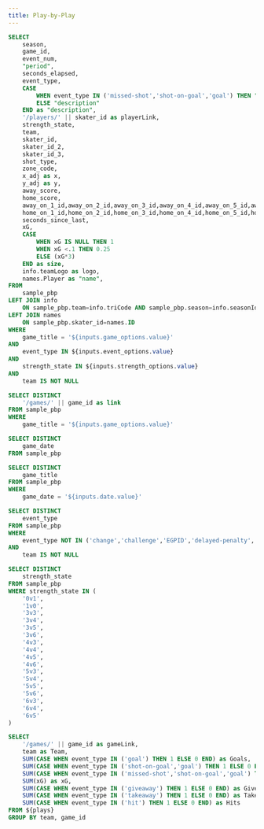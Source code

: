 ```yaml
---
title: Play-by-Play
---
```


```sql plays
SELECT 
    season,
    game_id,
    event_num,
    "period",
    seconds_elapsed,
    event_type,
    CASE
        WHEN event_type IN ('missed-shot','shot-on-goal','goal') THEN "description" || ' - xG: ' || SUBSTRING(("xG"*100),1,5) || '%'
        ELSE "description"
    END as "description",
    '/players/' || skater_id as playerLink,
    strength_state,
    team,
    skater_id,
    skater_id_2,
    skater_id_3,
    shot_type,
    zone_code,
    x_adj as x,
    y_adj as y,
    away_score,
    home_score,
    away_on_1_id,away_on_2_id,away_on_3_id,away_on_4_id,away_on_5_id,away_on_6_id,away_goalie_id,
    home_on_1_id,home_on_2_id,home_on_3_id,home_on_4_id,home_on_5_id,home_on_6_id,home_goalie_id,
    seconds_since_last,
    xG,
    CASE
        WHEN xG IS NULL THEN 1
        WHEN xG <.1 THEN 0.25
        ELSE (xG*3)
    END as size,
    info.teamLogo as logo,
    names.Player as "name",
FROM 
    sample_pbp
LEFT JOIN info
    ON sample_pbp.team=info.triCode AND sample_pbp.season=info.seasonId
LEFT JOIN names
    ON sample_pbp.skater_id=names.ID
WHERE
    game_title = '${inputs.game_options.value}'
AND
    event_type IN ${inputs.event_options.value}
AND
    strength_state IN ${inputs.strength_options.value}
AND
    team IS NOT NULL
```

```sql link
SELECT DISTINCT
    '/games/' || game_id as link
FROM sample_pbp
WHERE
    game_title = '${inputs.game_options.value}'
```

```sql dates
SELECT DISTINCT 
	game_date
FROM sample_pbp
```

```sql games
SELECT DISTINCT 
	game_title
FROM sample_pbp
WHERE
    game_date = '${inputs.date.value}'
```

```sql events
SELECT DISTINCT 
	event_type
FROM sample_pbp
WHERE
    event_type NOT IN ('change','challenge','EGPID','delayed-penalty','shootout-complete')
AND
    team IS NOT NULL
```

```sql strengths
SELECT DISTINCT 
	strength_state
FROM sample_pbp
WHERE strength_state IN (
    '0v1',
    '1v0',
    '3v3',
    '3v4',
    '3v5',
    '3v6',
    '4v3',
    '4v4',
    '4v5',
    '4v6',
    '5v3',
    '5v4',
    '5v5',
    '5v6',
    '6v3',
    '6v4',
    '6v5'
)
```

```sql team_summary
SELECT
    '/games/' || game_id as gameLink,
    team as Team, 
    SUM(CASE WHEN event_type IN ('goal') THEN 1 ELSE 0 END) as Goals,
    SUM(CASE WHEN event_type IN ('shot-on-goal','goal') THEN 1 ELSE 0 END) as Shots,
    SUM(CASE WHEN event_type IN ('missed-shot','shot-on-goal','goal') THEN 1 ELSE 0 END) as Fenwick,
    SUM(xG) as xG,
    SUM(CASE WHEN event_type IN ('giveaway') THEN 1 ELSE 0 END) as Giveaways,
    SUM(CASE WHEN event_type IN ('takeaway') THEN 1 ELSE 0 END) as Takeaways,
    SUM(CASE WHEN event_type IN ('hit') THEN 1 ELSE 0 END) as Hits
FROM ${plays}
GROUP BY team, game_id
```

<DateInput
    name=date
    data={dates}
    dates=game_date
    defaultValue="2025-05-01"
/>

<Dropdown
    data={games}
    name=game_options
    value=game_title
	title=Game
/>

<Dropdown
    data={events}
    name=event_options
    value=event_type
	title=Event
    multiple=true
    selectAllByDefault=true
/>

<Dropdown
    data={strengths}
    name=strength_options
    value=strength_state
	title=Strength
    multiple=true
    selectAllByDefault=true
/>

<div style="position: relative; width: 100%; height: 230px;">
    <div style="position: absolute; top: 0; left: 0; width: 100%; height: 100%; background: none !important; z-index: 1; transform: translateY(-10px);">
        <BubbleChart 
            data={plays}
            x=x
            y=y
            series=team
            size=size
            tooltipTitle=description
            outlineWidth = 2
            outlineColor = #FFFFFF
            xMin = -100
            xMax = 100
            yMin = -42.5
            yMax = 42.5
            xAxisLabels=False
            yAxisLabels=False
            xGridlines=False
            yGridlines=False
            xTickMarks=False
            yTickMarks=False
            xBaseline=False
            yBaseline=False
            emptySet=warn
            emptyMessage='Select a date(s) and a game(s)'
            downloadableImage=true
            downloadableData=false
            seriesColors={{'ANA': '#F47A38', 'ATL': '#5C88DA', 'BOS': '#FFB81C', 'BUF': '#003087', 'CGY': '#D2001C', 'CAR': '#CE1126', 'CHI': '#CF0A2C', 'COL': '#6F263D', 'CBJ': '#002654', 'DAL': '#006847', 'DET': '#CE1126', 'EDM': '#041E42', 'FLA': '#C8102E', 'LAK': '#A2AAAD', 'MIN': '#154734', 'MTL': '#AF1E2D', 'NSH': '#FFB81C', 'NJD': '#CE1126', 'NYI': '#00539B', 'NYR': '#0038A8', 'OTT': '#DA1A32', 'PHI': '#F74902', 'PHX': '#8C2633', 'PIT': '#FCB514', 'SJS': '#006D75', 'STL': '#002F87', 'TBL': '#002868', 'TOR': '#00205B', 'VAN': '#00205B', 'WSH': '#C8102E', 'WPG': '#041E42', 'ARI': '#8C2633', 'VGK': '#B4975A', 'SEA': '#001628', 'UTA': '#69B3E7'}}
            chartAreaHeight=230
            >
            <ReferenceLine
                x=-89
                color=red
                hideValue=true
                lineWidth=3 lineType=solid/
            />
            <ReferenceLine
                x=-24
                color=blue
                hideValue=true
                lineWidth=3 lineType=solid/
            />
            <ReferenceLine
                x=0
                color=red
                hideValue=true
                lineWidth=3 lineType=solid/
                opacity=0.25
            />
            <ReferenceLine
                x=24
                color=blue
                hideValue=true
                lineWidth=3 lineType=solid/
            />
            <ReferenceLine
                x=89
                color=red
                hideValue=true
                lineWidth=3 lineType=solid/
            />
            <ReferenceLine
                x=-89
                y=-4
                x2=-83
                y2=-4
                color=red
                hideValue=true
                lineWidth=3 lineType=solid/
            />
            <ReferenceLine
                x=-89
                y=4
                x2=-83
                y2=4
                color=red
                hideValue=true
                lineWidth=3 lineType=solid/
            />
            <ReferenceLine
                x=-83
                y=4
                x2=-83
                y2=-4
                color=red
                hideValue=true
                lineWidth=3 lineType=solid/
            />
            <ReferenceLine
                x=89
                y=-4
                x2=83
                y2=-4
                color=red
                hideValue=true
                lineWidth=3 lineType=solid/
            />
            <ReferenceLine
                x=89
                y=4
                x2=83
                y2=4
                color=red
                hideValue=true
                lineWidth=3 lineType=solid/
            />
            <ReferenceLine
                x=83
                y=4
                x2=83
                y2=-4
                color=red
                hideValue=true
                lineWidth=3 lineType=solid/
            />
            <ReferenceLine
                x=-89
                y=3
                x2=-93
                y2=3
                color=red
                hideValue=true
                lineWidth=3 lineType=solid/
            />
            <ReferenceLine
                x=-89
                y=-3
                x2=-93
                y2=-3
                color=red
                hideValue=true
                lineWidth=3 lineType=solid/
            />
            <ReferenceLine
                x=-93
                y=3
                x2=-93
                y2=-3
                color=red
                hideValue=true
                lineWidth=3 lineType=solid/
            />
            <ReferenceLine
                x=89
                y=3
                x2=93
                y2=3
                color=red
                hideValue=true
                lineWidth=3 lineType=solid/
            />
            <ReferenceLine
                x=89
                y=-3
                x2=93
                y2=-3
                color=red
                hideValue=true
                lineWidth=3 lineType=solid/
            />
            <ReferenceLine
                x=93
                y=3
                x2=93
                y2=-3
                color=red
                hideValue=true
                lineWidth=3 lineType=solid/
            />
            <ReferenceArea xMin=-89 xMax=-83 areaColor=blue yMin=-3 yMax=3 opacity=0.25/>
            <ReferenceArea xMin=83 xMax=89 areaColor=blue yMin=-3 yMax=3 opacity=0.25/>
            <ReferencePoint
                x=0
                y=0
                color=red
                symbolSize=40
                symbolOpacity=0.25
            />
            <ReferencePoint
                x=-18
                y=22.5
                color=red
                symbolSize=15
                symbolOpacity=0.25
            />
            <ReferencePoint
                x=-18
                y=-22.5
                color=red
                symbolSize=15
                symbolOpacity=0.25
            />
            <ReferencePoint
                x=18
                y=22.5
                color=red
                symbolSize=15
                symbolOpacity=0.25
            />
            <ReferencePoint
                x=18
                y=-22.5
                color=red
                symbolSize=15
                symbolOpacity=0.25
            />
            <ReferencePoint
                x=-70
                y=22.5
                color=red
                symbolSize=40
                symbolOpacity=0.25
            />
            <ReferencePoint
                x=-70
                y=-22.5
                color=red
                symbolSize=40
                symbolOpacity=0.25
            />
            <ReferencePoint
                x=70
                y=22.5
                color=red
                symbolSize=40
                symbolOpacity=0.25
            />
            <ReferencePoint
                x=70
                y=-22.5
                color=red
                symbolSize=40
                symbolOpacity=0.25
            />
        </BubbleChart>
    </div>
</div>
<br><br>
<DataTable data={team_summary} rows=50 rowShading=true headerColor=#0000ff headerFontColor=white downloadable=false>
    <Column id=Team align=center />
    <Column id=Goals align=center/>
    <Column id=Shots align=center/>
	<Column id=Fenwick align=center/>
    <Column id=xG align=center title="xG"/>
    <Column id=Giveaways align=center/>
    <Column id=Takeaways align=center/>
    <Column id=Hits align=center/>
</DataTable>

<Link
    url={link[0].link}
    label="Full Game Stats"
/>

<DataTable data={plays} rows=50 search=true rowShading=true headerColor=#0000ff headerFontColor=white sort=event_num compact=true link=playerLink downloadable=false>
    <Column id=event_num align=center title="#"/>
    <Column id=period align=center/>
    <Column id=seconds_elapsed align=center title="Seconds"/>
    <Column id=strength_state align=center/>
	<Column id=event_type align=center title="Event"/>
    <Column id=description align=center/>
    <Column id=logo align=center contentType=image/>
    <Column id=team align=center/>
    <Column id=name align=center title="Player"/>
    <Column id=shot_type align=center/>
    <Column id=zone_code align=center/>
    <Column id=away_score align=center/>
	<Column id=home_score align=center/>
    <Column id=xG align=center title="xG"/>
</DataTable>
